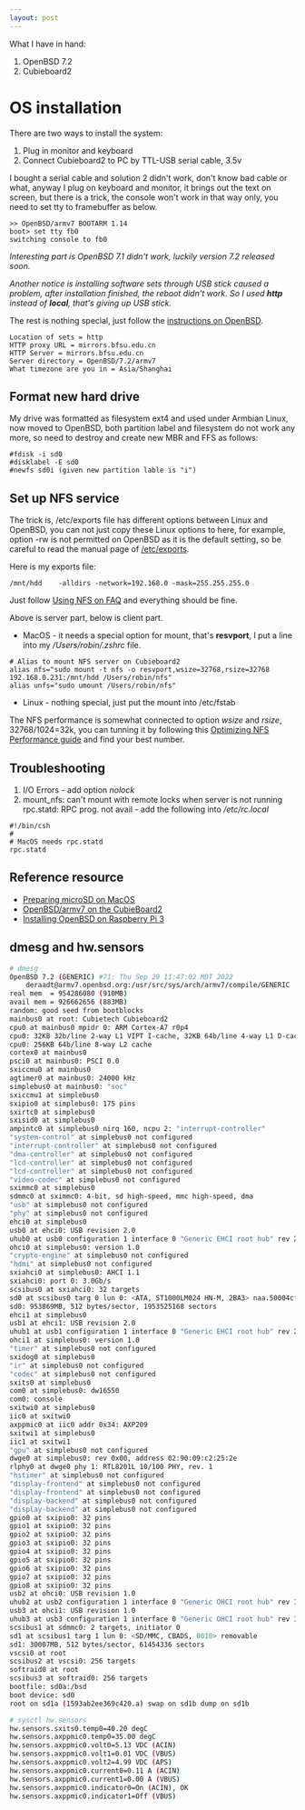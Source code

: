 ```yaml
---
layout: post
---
```


What I have in hand:

1. OpenBSD 7.2
2. Cubieboard2

# OS installation

There are two ways to install the system:

1. Plug in monitor and keyboard
2. Connect Cubieboard2 to PC by TTL-USB serial cable, 3.5v

I bought a serial cable and solution 2 didn't work, don't know bad cable or what, anyway I plug on keyboard and monitor, it brings out the text on screen, but there is a trick, the console won't work in that way only, you need to set tty to framebuffer as below.

```text
>> OpenBSD/armv7 BOOTARM 1.14
boot> set tty fb0
switching console to fb0
```

*Interesting part is OpenBSD 7.1 didn't work, luckily version 7.2 released soon.*

*Another notice is installing software sets through USB stick caused a problem, after installation finished, the reboot didn't work. So I used **http** instead of **local**, that's giving up USB stick.*

The rest is nothing special, just follow the [instructions on OpenBSD](https://ftp.openbsd.org/pub/OpenBSD/7.2/armv7/INSTALL.armv7).

```text
Location of sets = http
HTTP proxy URL = mirrors.bfsu.edu.cn
HTTP Server = mirrors.bfsu.edu.cn
Server directory = OpenBSD/7.2/armv7
What timezone are you in = Asia/Shanghai
```

## Format new hard drive

My drive was formatted as filesystem ext4 and used under Armbian Linux, now moved to OpenBSD, both partition label and filesystem do not work any more, so need to destroy and create new MBR and FFS as follows:

```text
#fdisk -i sd0
#disklabel -E sd0
#newfs sd0i (given new partition lable is "i")
```

## Set up NFS service

The trick is, /etc/exports file has different options between Linux and OpenBSD, you can not just copy these Linux options to here, for example, option -rw is not permitted on OpenBSD as it is the default setting, so be careful to read the manual page of [/etc/exports](https://man.openbsd.org/exports).

Here is my exports file:

```text
/mnt/hdd	-alldirs -network=192.168.0 -mask=255.255.255.0
```

Just follow [Using NFS on FAQ](https://www.openbsd.org/faq/faq6.html#NFS) and everything should be fine.

Above is server part, below is client part.

* MacOS - it needs a special option for mount, that's **resvport**, I put a line into my */Users/robin/.zshrc* file. 

```text
# Alias to mount NFS server on Cubieboard2
alias nfs="sudo mount -t nfs -o resvport,wsize=32768,rsize=32768 192.168.0.231:/mnt/hdd /Users/robin/nfs"
alias unfs="sudo umount /Users/robin/nfs"
```

* Linux - nothing special, just put the mount into /etc/fstab

The NFS performance is somewhat connected to option *wsize* and *rsize*, 32768/1024=32k, you can tunning it by following this [Optimizing NFS Performance guide](https://nfs.sourceforge.net/nfs-howto/ar01s05.html) and find your best number.

## Troubleshooting

1. I/O Errors - add option *nolock*
2. mount_nfs: can't mount with remote locks when server is not running rpc.statd: RPC prog. not avail - add the following into */etc/rc.local*

```text
#!/bin/csh
#
# MacOS needs rpc.statd
rpc.statd
```

## Reference resource

* [Preparing microSD on MacOS](https://www.tumfatig.net/2018/running-openbsd-on-raspberry-pi-3/)
* [OpenBSD/armv7 on the CubieBoard2](https://www.cambus.net/openbsd-armv7-on-the-cubieboard2/)
* [Installing OpenBSD on Raspberry Pi 3](https://dev.to/spacial/installing-openbsd-7-on-raspberry-pi-3-1f98)

## dmesg and hw.sensors

```bash
# dmesg
OpenBSD 7.2 (GENERIC) #71: Thu Sep 29 11:47:02 MDT 2022
    deraadt@armv7.openbsd.org:/usr/src/sys/arch/armv7/compile/GENERIC
real mem  = 954286080 (910MB)
avail mem = 926662656 (883MB)
random: good seed from bootblocks
mainbus0 at root: Cubietech Cubieboard2
cpu0 at mainbus0 mpidr 0: ARM Cortex-A7 r0p4
cpu0: 32KB 32b/line 2-way L1 VIPT I-cache, 32KB 64b/line 4-way L1 D-cache
cpu0: 256KB 64b/line 8-way L2 cache
cortex0 at mainbus0
psci0 at mainbus0: PSCI 0.0
sxiccmu0 at mainbus0
agtimer0 at mainbus0: 24000 kHz
simplebus0 at mainbus0: "soc"
sxiccmu1 at simplebus0
sxipio0 at simplebus0: 175 pins
sxirtc0 at simplebus0
sxisid0 at simplebus0
ampintc0 at simplebus0 nirq 160, ncpu 2: "interrupt-controller"
"system-control" at simplebus0 not configured
"interrupt-controller" at simplebus0 not configured
"dma-controller" at simplebus0 not configured
"lcd-controller" at simplebus0 not configured
"lcd-controller" at simplebus0 not configured
"video-codec" at simplebus0 not configured
sximmc0 at simplebus0
sdmmc0 at sximmc0: 4-bit, sd high-speed, mmc high-speed, dma
"usb" at simplebus0 not configured
"phy" at simplebus0 not configured
ehci0 at simplebus0
usb0 at ehci0: USB revision 2.0
uhub0 at usb0 configuration 1 interface 0 "Generic EHCI root hub" rev 2.00/1.00 addr 1
ohci0 at simplebus0: version 1.0
"crypto-engine" at simplebus0 not configured
"hdmi" at simplebus0 not configured
sxiahci0 at simplebus0: AHCI 1.1
sxiahci0: port 0: 3.0Gb/s
scsibus0 at sxiahci0: 32 targets
sd0 at scsibus0 targ 0 lun 0: <ATA, ST1000LM024 HN-M, 2BA3> naa.50004cf20fb99f7f
sd0: 953869MB, 512 bytes/sector, 1953525168 sectors
ehci1 at simplebus0
usb1 at ehci1: USB revision 2.0
uhub1 at usb1 configuration 1 interface 0 "Generic EHCI root hub" rev 2.00/1.00 addr 1
ohci1 at simplebus0: version 1.0
"timer" at simplebus0 not configured
sxidog0 at simplebus0
"ir" at simplebus0 not configured
"codec" at simplebus0 not configured
sxits0 at simplebus0
com0 at simplebus0: dw16550
com0: console
sxitwi0 at simplebus0
iic0 at sxitwi0
axppmic0 at iic0 addr 0x34: AXP209
sxitwi1 at simplebus0
iic1 at sxitwi1
"gpu" at simplebus0 not configured
dwge0 at simplebus0: rev 0x00, address 02:90:09:c2:25:2e
rlphy0 at dwge0 phy 1: RTL8201L 10/100 PHY, rev. 1
"hstimer" at simplebus0 not configured
"display-frontend" at simplebus0 not configured
"display-frontend" at simplebus0 not configured
"display-backend" at simplebus0 not configured
"display-backend" at simplebus0 not configured
gpio0 at sxipio0: 32 pins
gpio1 at sxipio0: 32 pins
gpio2 at sxipio0: 32 pins
gpio3 at sxipio0: 32 pins
gpio4 at sxipio0: 32 pins
gpio5 at sxipio0: 32 pins
gpio6 at sxipio0: 32 pins
gpio7 at sxipio0: 32 pins
gpio8 at sxipio0: 32 pins
usb2 at ohci0: USB revision 1.0
uhub2 at usb2 configuration 1 interface 0 "Generic OHCI root hub" rev 1.00/1.00 addr 1
usb3 at ohci1: USB revision 1.0
uhub3 at usb3 configuration 1 interface 0 "Generic OHCI root hub" rev 1.00/1.00 addr 1
scsibus1 at sdmmc0: 2 targets, initiator 0
sd1 at scsibus1 targ 1 lun 0: <SD/MMC, CBADS, 0010> removable
sd1: 30007MB, 512 bytes/sector, 61454336 sectors
vscsi0 at root
scsibus2 at vscsi0: 256 targets
softraid0 at root
scsibus3 at softraid0: 256 targets
bootfile: sd0a:/bsd
boot device: sd0
root on sd1a (1593ab2ee369c420.a) swap on sd1b dump on sd1b
```

```bash
# sysctl hw.sensors
hw.sensors.sxits0.temp0=40.20 degC
hw.sensors.axppmic0.temp0=35.00 degC
hw.sensors.axppmic0.volt0=5.13 VDC (ACIN)
hw.sensors.axppmic0.volt1=0.01 VDC (VBUS)
hw.sensors.axppmic0.volt2=4.99 VDC (APS)
hw.sensors.axppmic0.current0=0.11 A (ACIN)
hw.sensors.axppmic0.current1=0.00 A (VBUS)
hw.sensors.axppmic0.indicator0=On (ACIN), OK
hw.sensors.axppmic0.indicator1=Off (VBUS)
```
